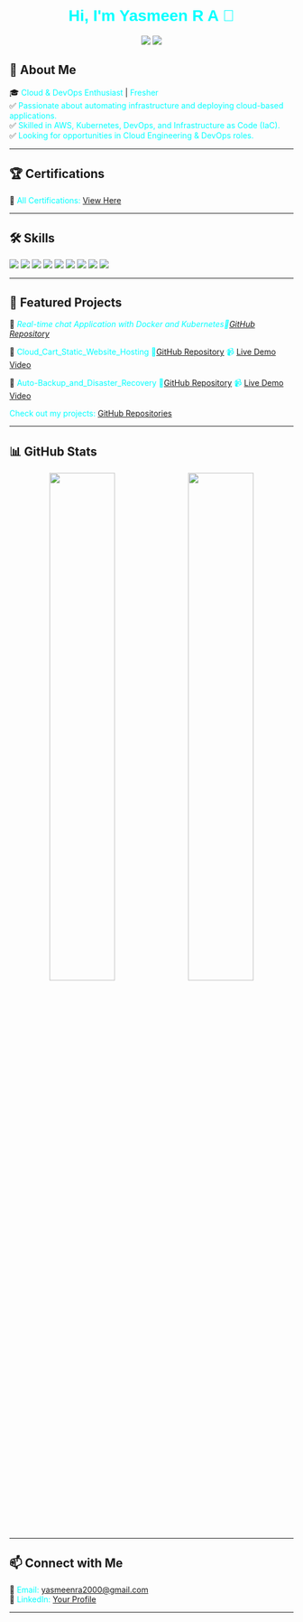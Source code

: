 <h1 align="center" style="color: cyan; font-family: Arial, sans-serif;">Hi, I'm <span style="color: cyan;">Yasmeen R A</span> 👋</h1>

<p align="center">
  <a href="https://yourportfolio.com"><img src="https://img.shields.io/badge/Portfolio-Visit-cyan?style=for-the-badge&logo=web&logoColor=black"></a>
  <a href="https://www.linkedin.com/in/yasmeenra"><img src="https://img.shields.io/badge/LinkedIn-Connect-cyan?style=for-the-badge&logo=linkedin&logoColor=black"></a>
</p>

## 🚀 About Me  
🎓 <span style="color: cyan;">Cloud & DevOps Enthusiast</span> | <span style="color: cyan;">Fresher</span>  
✅ <span style="color: cyan;">Passionate about automating infrastructure and deploying cloud-based applications.</span>  
✅ <span style="color: cyan;">Skilled in AWS, Kubernetes, DevOps, and Infrastructure as Code (IaC).</span>  
✅ <span style="color: cyan;">Looking for opportunities in Cloud Engineering & DevOps roles.</span>  

---

## 🏆 Certifications  
📂 <span style="color: cyan;">All Certifications: [View Here](https://drive.google.com/drive/folders/18aPXzD9oslWwLakILsI3qwxqxDRwv2gp)</span>  

---

## 🛠️ Skills  
<p align="left">
  <img src="https://img.shields.io/badge/Linux-black?style=for-the-badge&logo=linux&logoColor=cyan">
  <img src="https://img.shields.io/badge/AWS-black?style=for-the-badge&logo=amazonaws&logoColor=cyan">
  <img src="https://img.shields.io/badge/DevOps-black?style=for-the-badge&logo=devops&logoColor=cyan">
  <img src="https://img.shields.io/badge/Docker-black?style=for-the-badge&logo=docker&logoColor=cyan">
  <img src="https://img.shields.io/badge/Kubernetes-black?style=for-the-badge&logo=kubernetes&logoColor=cyan">
  <img src="https://img.shields.io/badge/Jenkins-black?style=for-the-badge&logo=jenkins&logoColor=cyan">
  <img src="https://img.shields.io/badge/Terraform-black?style=for-the-badge&logo=terraform&logoColor=cyan">
  <img src="https://img.shields.io/badge/Git-black?style=for-the-badge&logo=git&logoColor=cyan">
  <img src="https://img.shields.io/badge/Ansible-black?style=for-the-badge&logo=ansible&logoColor=cyan">
</p>

---

## 📂 Featured Projects  
🔹 <span style="color: cyan;">*Real-time chat Application with Docker and Kubernetes🔗[GitHub Repository](https://github.com/yasmeen7901/chatbot)*</span>

🔹 <span style="color: cyan;">Cloud_Cart_Static_Website_Hosting 🔗[GitHub Repository](https://github.com/yasmeen7901/Cloud_cart_static_website_hosting)  📹 [Live Demo Video](https://drive.google.com/drive/folders/1Msm99sjgdqAncwEsdbsnqICHF1WC28aq)</span>
  
🔹 <span style="color: cyan;">Auto-Backup_and_Disaster_Recovery 🔗[GitHub Repository](https://github.com/yasmeen7901/Auto-Backup_and_Disaster_Recovery)  📹 [Live Demo Video](https://drive.google.com/file/d/1NuceG65O1AYFpFn91mIPRIC4gVzfdBbj/view?usp=drivesdk)</span>  

<span style="color: cyan;">Check out my projects: [GitHub Repositories](https://github.com/yasmeen7901)</span>  

---

## 📊 GitHub Stats  
<p align="center">
  <img src="https://github-readme-stats.vercel.app/api?username=yasmeen7901&show_icons=true&theme=dark&icon_color=cyan&text_color=cyan" width="48%">
  <img src="https://github-readme-streak-stats.herokuapp.com/?user=yasmeen7901&theme=dark&ring=cyan&fire=cyan&currStreakLabel=cyan" width="48%">
</p>

---

## 📫 Connect with Me  
📧 <span style="color: cyan;">Email: yasmeenra2000@gmail.com</span>  
💼 <span style="color: cyan;">LinkedIn: [Your Profile](https://www.linkedin.com/in/yasmeenra)</span>  

---
